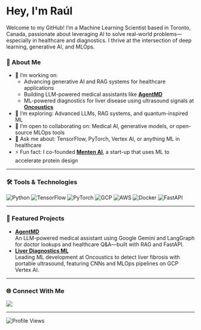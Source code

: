 # Hey, I'm Raúl

Welcome to my GitHub! I’m a Machine Learning Scientist based in Toronto, Canada, passionate about leveraging AI to solve real-world problems—especially in healthcare and diagnostics. I thrive at the intersection of deep learning, generative AI, and MLOps.

### 🌟 About Me
- 🔭 I’m working on:
  - Advancing generative AI and RAG systems for healthcare applications
  - Building LLM-powered medical assistants like **[AgentMD](https://agent-md.com)**
  - ML-powered diagnostics for liver disease using ultrasound signals at **[Oncoustics](https://oncoustics.com/)**
- 🌱 I’m exploring: Advanced LLMs, RAG systems, and quantum-inspired ML
- 👯 I’m open to collaborating on: Medical AI, generative models, or open-source MLOps tools
- 💬 Ask me about: TensorFlow, PyTorch, Vertex AI, or anything ML in healthcare
- ⚡ Fun fact: I co-founded **[Menten AI](https://www.menten.ai)**, a start-up that uses ML to accelerate protein design

---

### 🛠️ Tools & Technologies
![Python](https://img.shields.io/badge/-Python-3776AB?style=flat&logo=python&logoColor=white)
![TensorFlow](https://img.shields.io/badge/-TensorFlow-FF6F00?style=flat&logo=tensorflow&logoColor=white)
![PyTorch](https://img.shields.io/badge/-PyTorch-EE4C2C?style=flat&logo=pytorch&logoColor=white)
![GCP](https://img.shields.io/badge/-GCP-4285F4?style=flat&logo=google-cloud&logoColor=white)
![AWS](https://img.shields.io/badge/-AWS-232F3E?style=flat&logo=amazon-aws&logoColor=white)
![Docker](https://img.shields.io/badge/-Docker-2496ED?style=flat&logo=docker&logoColor=white)
![FastAPI](https://img.shields.io/badge/-FastAPI-009688?style=flat&logo=fastapi&logoColor=white)
<!-- Add more from your stack as needed -->

---

### 🚀 Featured Projects
- **[AgentMD](https://github.com/RaulBz/AgentMD)**  
  An LLM-powered medical assistant using Google Gemini and LangGraph for doctor lookups and healthcare Q&A—built with RAG and FastAPI.
- **[Liver Diagnostics ML](https://www.oncoustics.com)**  
  Leading ML development at Oncoustics to detect liver fibrosis with portable ultrasound, featuring CNNs and MLOps pipelines on GCP Vertex AI.

---

### 🌐 Connect With Me
[<img src="https://img.shields.io/badge/-LinkedIn-0077B5?style=flat&logo=linkedin&logoColor=white" />](https://linkedin.com/in/raul-blazquez)

---
![Profile Views](https://komarev.com/ghpvc/?username=RaulBz&label=Profile+Views&color=blueviolet)
